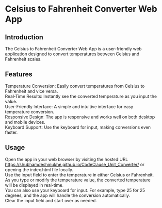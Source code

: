 # Celsius to Fahrenheit Converter Web App

## Introduction  
The Celsius to Fahrenheit Converter Web App is a user-friendly web application designed to convert temperatures between Celsius and Fahrenheit scales.  
## Features  
Temperature Conversion: Easily convert temperatures from Celsius to Fahrenheit and vice versa.  
Real-Time Results: Instantly see the converted temperature as you input the value.  
User-Friendly Interface: A simple and intuitive interface for easy temperature conversion.  
Responsive Design: The app is responsive and works well on both desktop and mobile devices.  
Keyboard Support: Use the keyboard for input, making conversions even faster.         
## Usage  
Open the app in your web browser by visiting the hosted URL https://shubhamdeshmukhe.github.io/CodeClause_Unit_Converter/ or opening the index.html file locally.  
Use the input field to enter the temperature in either Celsius or Fahrenheit.  
As you type or modify the temperature value, the converted temperature will be displayed in real-time.  
You can also use your keyboard for input. For example, type 25 for 25 degrees, and the app will handle the conversion automatically.  
Clear the input field and start over as needed.  

